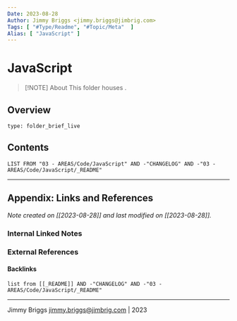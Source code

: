 ```yaml
---
Date: 2023-08-28
Author: Jimmy Briggs <jimmy.briggs@jimbrig.com>
Tags: [ "#Type/Readme", "#Topic/Meta"  ]
Alias: [ "JavaScript" ]
---
```


# JavaScript

> [!NOTE] About
> This folder houses .

## Overview


```ccard
type: folder_brief_live
```
 

## Contents

```dataview
LIST FROM "03 - AREAS/Code/JavaScript" AND -"CHANGELOG" AND -"03 - AREAS/Code/JavaScript/_README"
```

***

## Appendix: Links and References

*Note created on [[2023-08-28]] and last modified on [[2023-08-28]].*

### Internal Linked Notes

### External References

#### Backlinks

```dataview
list from [[_README]] AND -"CHANGELOG" AND -"03 - AREAS/Code/JavaScript/_README"
```


***

Jimmy Briggs <jimmy.briggs@jimbrig.com> | 2023
